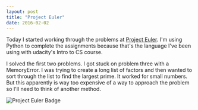 ```yaml
---
layout: post
title: "Project Euler"
date: 2016-02-02
---
```

Today I started working through the problems at [Project Euler](https://projecteuler.net). I'm using Python to complete the assignments because that's the
language I've been using with udacity's Intro to CS course. 

I solved the first two problems. I got stuck on problem three with a MemoryError. I was trying to create a long list of factors
and then wanted to sort through the list to find the largest prime. It worked for small numbers. But this apparently is way too expensive of a way to approach
the problem so I'll need to think of another method.

![Project Euler Badge](http://projecteuler.net/profile/modernconley.png)
